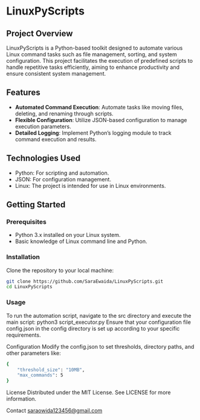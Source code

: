 # LinuxPyScripts

## Project Overview
LinuxPyScripts is a Python-based toolkit designed to automate various Linux command tasks such as file management, sorting, and system configuration. This project facilitates the execution of predefined scripts to handle repetitive tasks efficiently, aiming to enhance productivity and ensure consistent system management.

## Features
- **Automated Command Execution**: Automate tasks like moving files, deleting, and renaming through scripts.
- **Flexible Configuration**: Utilize JSON-based configuration to manage execution parameters.
- **Detailed Logging**: Implement Python’s logging module to track command execution and results.

## Technologies Used
- Python: For scripting and automation.
- JSON: For configuration management.
- Linux: The project is intended for use in Linux environments.

## Getting Started

### Prerequisites
- Python 3.x installed on your Linux system.
- Basic knowledge of Linux command line and Python.

### Installation
Clone the repository to your local machine:
```bash
git clone https://github.com/SaraEwaida/LinuxPyScripts.git
cd LinuxPyScripts
```

### Usage
To run the automation script, navigate to the src directory and execute the main script:
python3 script_executor.py
Ensure that your configuration file config.json in the config directory is set up according to your specific requirements.

Configuration
Modify the config.json to set thresholds, directory paths, and other parameters like:
```bash
{
    "threshold_size": "10MB",
    "max_commands": 5
}
```
License
Distributed under the MIT License. See LICENSE for more information.

Contact
 saraowida123456@gmail.com
